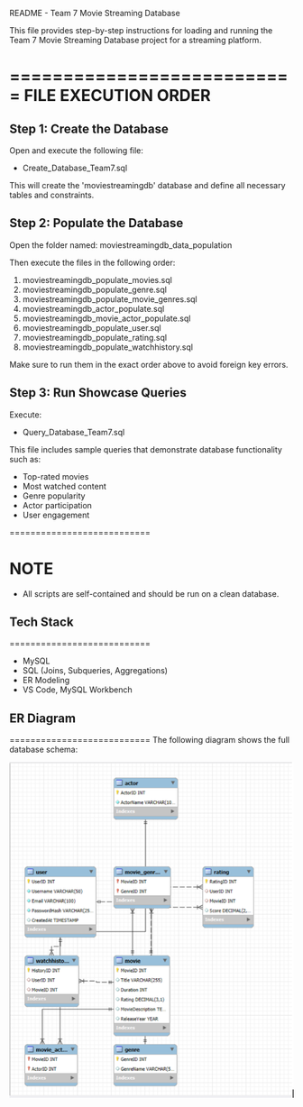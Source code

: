 README - Team 7 Movie Streaming Database

This file provides step-by-step instructions for loading and running the Team 7 Movie Streaming Database project for a streaming platform.

===========================
FILE EXECUTION ORDER
===========================

Step 1: Create the Database
--------------------------------
Open and execute the following file:
- Create_Database_Team7.sql

This will create the 'moviestreamingdb' database and define all necessary tables and constraints.

Step 2: Populate the Database
----------------------------------
Open the folder named: moviestreamingdb_data_population

Then execute the files in the following order:

1. moviestreamingdb_populate_movies.sql
2. moviestreamingdb_populate_genre.sql
3. moviestreamingdb_populate_movie_genres.sql
4. moviestreamingdb_actor_populate.sql
5. moviestreamingdb_movie_actor_populate.sql
6. moviestreamingdb_populate_user.sql
7. moviestreamingdb_populate_rating.sql
8. moviestreamingdb_populate_watchhistory.sql

Make sure to run them in the exact order above to avoid foreign key errors.

 Step 3: Run Showcase Queries
---------------------------------
Execute:
- Query_Database_Team7.sql

This file includes sample queries that demonstrate database functionality such as:
- Top-rated movies
- Most watched content
- Genre popularity
- Actor participation
- User engagement

===========================

NOTE
===========================
- All scripts are self-contained and should be run on a clean database.

## Tech Stack
===========================
- MySQL
- SQL (Joins, Subqueries, Aggregations)
- ER Modeling
- VS Code, MySQL Workbench

## ER Diagram
===========================
The following diagram shows the full database schema:

![ER Diagram](ER_Diagram_MovieDB.png)
